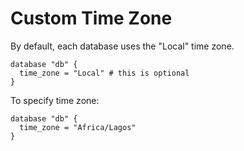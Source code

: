 # Custom Time Zone

By default, each database uses the "Local" time zone.

```hcl{2}
database "db" {
  time_zone = "Local" # this is optional
}
```

To specify time zone:

```hcl{2}
database "db" {
  time_zone = "Africa/Lagos"
}
```
